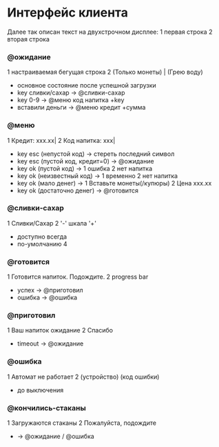 # Интерфейс клиента

Далее так описан текст на двухстрочном дисплее:
1 первая строка
2 вторая строка

### @ожидание
1 настраиваемая бегущая строка
2 (Только монеты) | (Грею воду)
- основное состояние после успешной загрузки
- key сливки/сахар -> @сливки-сахар
- key 0-9 -> @меню код напитка +key
- вставили деньги -> @меню кредит +сумма

### @меню
1 Кредит:     xxx.xx|
2 Код напитка:   xxx|
- key esc (непустой код) -> стереть последний символ
- key esc (пустой код, кредит=0) -> @ожидание
- key ok (пустой код) -> 1 ошибка 2 нет напитка
- key ok (неизвестный код) -> 1 временно 2 нет напитка
- key ok (мало денег) -> 1 Вставьте монеты(/купюры) 2 Цена xxx.xx
- key ok (достаточно денег) -> @готовится

### @сливки-сахар
1 Сливки/Сахар
2 '-' шкала '+'
- доступно всегда
- по-умолчанию 4

### @готовится
1 Готовится напиток. Подождите.
2 progress bar
- успех -> @приготовил
- ошибка -> @ошибка

### @приготовил
1 Ваш напиток ожидание
2 Спасибо
- timeout -> @ожидание

### @ошибка
1 Автомат не работает
2 (устройство) (код ошибки)
- до выключения

### @кончились-стаканы
1 Загружаются стаканы
2 Пожалуйста, подождите
- -> @ожидание / @ошибка
